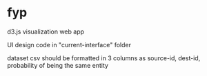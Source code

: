 # fyp
d3.js visualization web app

UI design code in "current-interface" folder

dataset csv should be formatted in 3 columns as source-id, dest-id, probability of being the same entity
